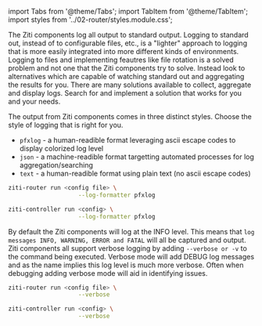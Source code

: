import Tabs from '@theme/Tabs';
import TabItem from '@theme/TabItem';
import styles from '../02-router/styles.module.css';

The Ziti components log all output to standard output. Logging to standard out, instead of to configurable files, etc., is a "lighter" approach to logging that is more easily integrated into more different kinds of environments. Logging to files and implementing feautres like file rotation is a solved problem and not one that the Ziti components try to solve. Instead look to alternatives which are capable of watching standard out and aggregating the results for you. There are many solutions available to collect, aggregate and display logs. Search for and implement a solution that works for you and your needs.

<Tabs>
<TabItem value="format" label="Log Format" attributes={{className: styles.green}}>

The output from Ziti components comes in three distinct styles. Choose the style of logging that is right for you.
- `pfxlog` - a human-readible format leveraging ascii escape codes to display colorized log level
- `json` - a machine-readible format targetting automated processes for log aggregation/searching
- `text` - a human-readible format using plain text (no ascii escape codes)

```bash
ziti-router run <config file> \
                    --log-formatter pfxlog

ziti-controller run <config> \
                    --log-formatter pfxlog
```

</TabItem>
<TabItem value="level" label="Log Levels" attributes={{className: styles.orange}}>

By default the Ziti components will log at the INFO level. This means that `log messages INFO, WARNING, ERROR and FATAL` will all be captured and output. Ziti components all support verbose logging by adding `--verbose or -v` to the command being executed. Verbose mode will add DEBUG log messages and as the name implies this log level is much more verbose. Often when debugging adding verbose mode will aid in identifying issues.

```bash
ziti-router run <config file> \
                    --verbose

ziti-controller run <config> \
                    --verbose
```

</TabItem>
</Tabs>